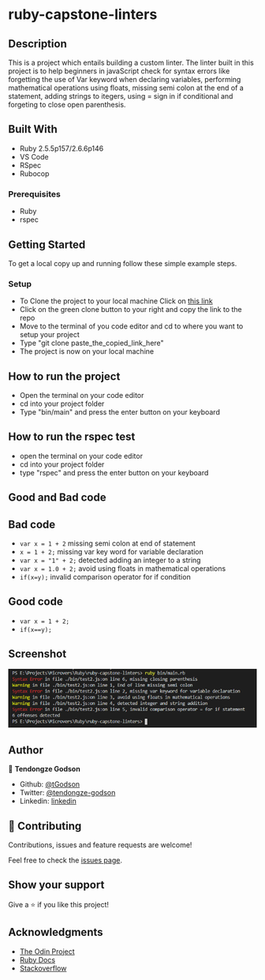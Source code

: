 # ruby-capstone-linters

## Description
This is a project which entails building a custom linter. The linter built in this project is to help beginners in javaScript check for syntax errors like forgetting the use of Var keyword when declaring variables, performing mathematical operations using floats, missing semi colon at the end of a statement, adding strings to itegers, using = sign in if conditional and forgeting to close open parenthesis.

## Built With

- Ruby 2.5.5p157/2.6.6p146
- VS Code
- RSpec
- Rubocop

### Prerequisites

- Ruby
- rspec

## Getting Started

To get a local copy up and running follow these simple example steps.

### Setup

- To Clone the project to your local machine Click on [this link](https://github.com/tGodson)
- Click on the green clone button to your right and copy the link to the repo
- Move to the terminal of you code editor and cd to where you want to setup your project
- Type "git clone paste_the_copied_link_here"
- The project is now on your local machine

## How to run the project
- Open the terminal on your code editor
- cd into your project folder
- Type "bin/main" and press the enter button on your keyboard 

## How to run the rspec test

- open the terminal on your code editor
- cd into your project folder
- type "rspec" and press the enter button on your keyboard

## Good and Bad code

## Bad code
- `var x = 1 + 2` missing semi colon at end of statement
- `x = 1 + 2;` missing var key word for variable declaration
- `var x = "1" + 2;` detected adding an integer to a string
- `var x = 1.0 + 2;` avoid using floats in mathematical operations
- `if(x=y);` invalid comparison operator for if condition

## Good code
- `var x = 1 + 2;` 
- `if(x==y);`


## Screenshot 

![screenshot](./app_screenshot.PNG)

## Author

👤 **Tendongze Godson**

- Github: [@tGodson](https://github.com/tGodson) 
- Twitter: [@tendongze-godson](https://twitter.com/tendongze-godson) 
- Linkedin: [linkedin](https://linkedin.com/in/tendongze95) 

## 🤝 Contributing

Contributions, issues and feature requests are welcome!

Feel free to check the <a href="https://github.com/tGodson/ruby-capstone-linters/issues" target="_blank">issues page</a>.

## Show your support

Give a ⭐️ if you like this project!

## Acknowledgments
 
- <a href="https://www.theodinproject.com/" target="_blank">The Odin Project</a>
- <a href="https://ruby-doc.org/core-2.6.1/" target="_blank">Ruby Docs</a>
- <a href="https://www.stackoverflow.com/" target="_blank">Stackoverflow</a>


